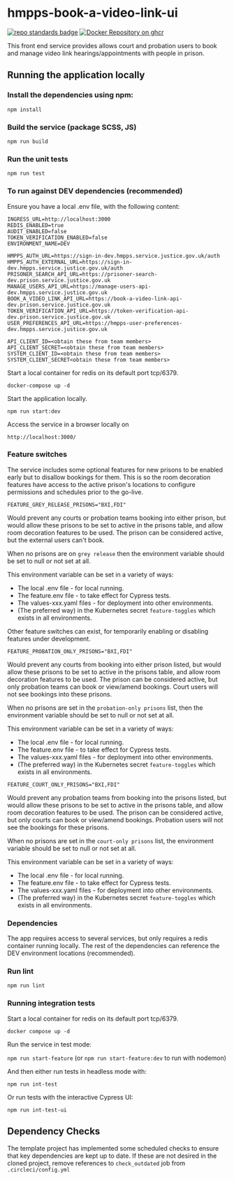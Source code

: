 # hmpps-book-a-video-link-ui
[![repo standards badge](https://img.shields.io/badge/endpoint.svg?&style=flat&logo=github&url=https%3A%2F%2Foperations-engineering-reports.cloud-platform.service.justice.gov.uk%2Fapi%2Fv1%2Fcompliant_public_repositories%2Fhmpps-book-a-video-link-ui)](https://operations-engineering-reports.cloud-platform.service.justice.gov.uk/public-github-repositories.html#hmpps-book-a-video-link-ui "Link to report")
[![Docker Repository on ghcr](https://img.shields.io/badge/ghcr.io-repository-2496ED.svg?logo=docker)](https://ghcr.io/ministryofjustice/hmpps-book-a-video-link-ui)

This front end service provides allows court and probation users to book and manage video link hearings/appointments with people in prison.

## Running the application locally

### Install the dependencies using npm:

`npm install`

### Build the service (package SCSS, JS)

`npm run build`

### Run the unit tests

`npm run test`

### To run against DEV dependencies (recommended)

Ensure you have a local .env file, with the following content:

```
INGRESS_URL=http://localhost:3000
REDIS_ENABLED=true
AUDIT_ENABLED=false
TOKEN_VERIFICATION_ENABLED=false
ENVIRONMENT_NAME=DEV

HMPPS_AUTH_URL=https://sign-in-dev.hmpps.service.justice.gov.uk/auth
HMPPS_AUTH_EXTERNAL_URL=https://sign-in-dev.hmpps.service.justice.gov.uk/auth
PRISONER_SEARCH_API_URL=https://prisoner-search-dev.prison.service.justice.gov.uk
MANAGE_USERS_API_URL=https://manage-users-api-dev.hmpps.service.justice.gov.uk
BOOK_A_VIDEO_LINK_API_URL=https://book-a-video-link-api-dev.prison.service.justice.gov.uk
TOKEN_VERIFICATION_API_URL=https://token-verification-api-dev.prison.service.justice.gov.uk
USER_PREFERENCES_API_URL=https://hmpps-user-preferences-dev.hmpps.service.justice.gov.uk

API_CLIENT_ID=<obtain these from team members>
API_CLIENT_SECRET=<obtain these from team members>
SYSTEM_CLIENT_ID=<obtain these from team members>
SYSTEM_CLIENT_SECRET<obtain these from team members>
```

Start a local container for redis on its default port tcp/6379.

`docker-compose up -d`

Start the application locally.

`npm run start:dev`

Access the service in a browser locally on

`http://localhost:3000/`

### Feature switches

The service includes some optional features for new prisons to be enabled early but to disallow bookings for them.
This is so the room decoration features have access to the active prison's locations to configure permissions
and schedules prior to the go-live.

`FEATURE_GREY_RELEASE_PRISONS="BXI,FDI"`

Would prevent any courts or probation teams booking into either prison, but would allow these prisons to be 
set to active in the prisons table, and allow room decoration features to be used. The prison can be considered
active, but the external users can't book. 

When no prisons are on `grey release` then the environment variable should be set to null or not
set at all.

This environment variable can be set in a variety of ways:
 - The local .env file - for local running.
 - The feature.env file - to take effect for Cypress tests.
 - The values-xxx.yaml files - for deployment into other environments.
 - (The preferred way) in the Kubernetes secret `feature-toggles` which exists in all environments.

Other feature switches can exist, for temporarily enabling or disabling features under development.

`FEATURE_PROBATION_ONLY_PRISONS="BXI,FDI"`

Would prevent any courts from booking into either prison listed, but would allow these prisons to be
set to active in the prisons table, and allow room decoration features to be used. The prison can be considered
active, but only probation teams can book or view/amend bookings. Court users will not see bookings into these
prisons.

When no prisons are set in the `probation-only prisons` list, then the environment variable should be set to null or not
set at all.

This environment variable can be set in a variety of ways:
- The local .env file - for local running.
- The feature.env file - to take effect for Cypress tests.
- The values-xxx.yaml files - for deployment into other environments.
- (The preferred way) in the Kubernetes secret `feature-toggles` which exists in all environments.

`FEATURE_COURT_ONLY_PRISONS="BXI,FDI"`

Would prevent any probation teams from booking into the prisons listed, but would allow these prisons to be
set to active in the prisons table, and allow room decoration features to be used. The prison can be considered
active, but only courts can book or view/amend bookings. Probation users will not see the bookings for these
prisons.

When no prisons are set in the `court-only prisons` list, the environment variable should be set to null or not
set at all.

This environment variable can be set in a variety of ways:
- The local .env file - for local running.
- The feature.env file - to take effect for Cypress tests.
- The values-xxx.yaml files - for deployment into other environments.
- (The preferred way) in the Kubernetes secret `feature-toggles` which exists in all environments.

### Dependencies

The app requires access to several services, but only requires a redis container running locally.
The rest of the dependencies can reference the DEV environment locations (recommended).

### Run lint

`npm run lint`

### Running integration tests

Start a local container for redis on its default port tcp/6379.

`docker compose up -d`

Run the service in test mode:

`npm run start-feature` (or `npm run start-feature:dev` to run with nodemon)

And then either run tests in headless mode with:

`npm run int-test`
 
Or run tests with the interactive Cypress UI:

`npm run int-test-ui`

## Dependency Checks

The template project has implemented some scheduled checks to ensure that key dependencies are kept up to date.
If these are not desired in the cloned project, remove references to `check_outdated` job from `.circleci/config.yml`
